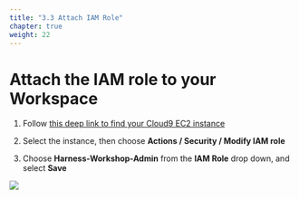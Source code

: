 ```yaml
---
title: "3.3 Attach IAM Role"
chapter: true
weight: 22
---
```


# Attach the IAM role to your Workspace

1. Follow [this deep link to find your Cloud9 EC2 instance](https://console.aws.amazon.com/ec2/v2/home?region=us-east-1#Instances:search=aws-cloud9-harness;sort=desc:launchTime)

2. Select the instance, then choose **Actions / Security / Modify IAM role**

3. Choose **Harness-Workshop-Admin** from the **IAM Role** drop down, and select **Save**

<img src=/images/20_prerequisites/attachIAMrole.png>



